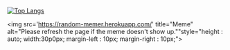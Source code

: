 
[![Top Langs](https://github-readme-stats.vercel.app/api/top-langs/?username=rohcatman&layout=compact&theme=dracula)](https://github.com/rohcatman)

<img src='https://random-memer.herokuapp.com/' title="Meme" alt="Please refresh the page if the meme doesn't show up.""style="height : auto; width:30p0px; margin-left : 10px; margin-right : 10px;">

<!-- Markdown -->

